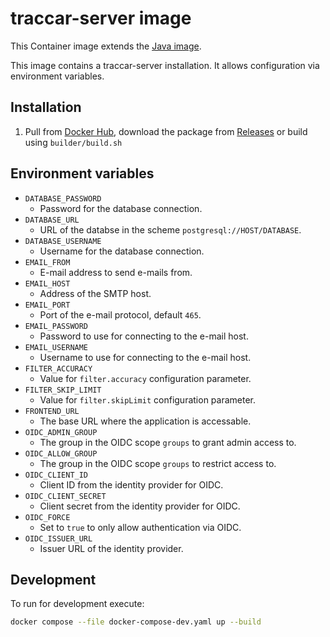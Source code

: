 # traccar-server image

This Container image extends the [Java image].

This image contains a traccar-server installation. It allows configuration via environment
variables.

## Installation

1. Pull from [Docker Hub], download the package from [Releases] or build using `builder/build.sh`

## Environment variables

-   `DATABASE_PASSWORD`
    -   Password for the database connection.
-   `DATABASE_URL`
    -   URL of the databse in the scheme `postgresql://HOST/DATABASE`.
-   `DATABASE_USERNAME`
    -   Username for the database connection.
-   `EMAIL_FROM`
    -   E-mail address to send e-mails from.
-   `EMAIL_HOST`
    -   Address of the SMTP host.
-   `EMAIL_PORT`
    -   Port of the e-mail protocol, default `465`.
-   `EMAIL_PASSWORD`
    -   Password to use for connecting to the e-mail host.
-   `EMAIL_USERNAME`
    -   Username to use for connecting to the e-mail host.
-   `FILTER_ACCURACY`
    -   Value for `filter.accuracy` configuration parameter.
-   `FILTER_SKIP_LIMIT`
    -   Value for `filter.skipLimit` configuration parameter.
-   `FRONTEND_URL`
    -   The base URL where the application is accessable.
-   `OIDC_ADMIN_GROUP`
    -   The group in the OIDC scope `groups` to grant admin access to.
-   `OIDC_ALLOW_GROUP`
    - The group in the OIDC scope `groups` to restrict access to.
-   `OIDC_CLIENT_ID`
    -   Client ID from the identity provider for OIDC.
-   `OIDC_CLIENT_SECRET`
    -   Client secret from the identity provider for OIDC.
-   `OIDC_FORCE`
    -   Set to `true` to only allow authentication via OIDC.
-   `OIDC_ISSUER_URL`
    -   Issuer URL of the identity provider.

## Development

To run for development execute:

```bash
docker compose --file docker-compose-dev.yaml up --build
```

[Java image]: https://github.com/mbT-Infrastructure/docker-java
[Docker Hub]: https://hub.docker.com/r/madebytimo/traccar-server
[Releases]: https://github.com/mbT-Infrastructure/docker-traccar-server/releases
